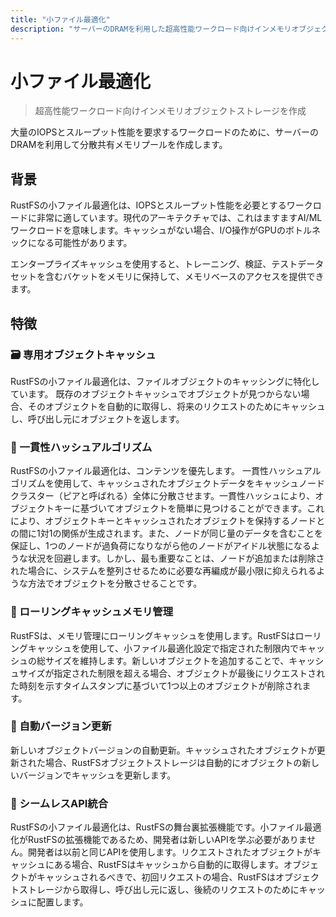 ```yaml
---
title: "小ファイル最適化"
description: "サーバーのDRAMを利用した超高性能ワークロード向けインメモリオブジェクトストレージを作成"
---
```


# 小ファイル最適化

> 超高性能ワークロード向けインメモリオブジェクトストレージを作成

大量のIOPSとスループット性能を要求するワークロードのために、サーバーのDRAMを利用して分散共有メモリプールを作成します。

## 背景

RustFSの小ファイル最適化は、IOPSとスループット性能を必要とするワークロードに非常に適しています。現代のアーキテクチャでは、これはますますAI/MLワークロードを意味します。キャッシュがない場合、I/O操作がGPUのボトルネックになる可能性があります。

エンタープライズキャッシュを使用すると、トレーニング、検証、テストデータセットを含むバケットをメモリに保持して、メモリベースのアクセスを提供できます。

## 特徴

### 🗃️ 専用オブジェクトキャッシュ

RustFSの小ファイル最適化は、ファイルオブジェクトのキャッシングに特化しています。
既存のオブジェクトキャッシュでオブジェクトが見つからない場合、そのオブジェクトを自動的に取得し、将来のリクエストのためにキャッシュし、呼び出し元にオブジェクトを返します。

### 💾 一貫性ハッシュアルゴリズム

RustFSの小ファイル最適化は、コンテンツを優先します。
一貫性ハッシュアルゴリズムを使用して、キャッシュされたオブジェクトデータをキャッシュノードクラスター（ピアと呼ばれる）全体に分散させます。一貫性ハッシュにより、オブジェクトキーに基づいてオブジェクトを簡単に見つけることができます。これにより、オブジェクトキーとキャッシュされたオブジェクトを保持するノードとの間に1対1の関係が生成されます。また、ノードが同じ量のデータを含むことを保証し、1つのノードが過負荷になりながら他のノードがアイドル状態になるような状況を回避します。しかし、最も重要なことは、ノードが追加または削除された場合に、システムを整列させるために必要な再編成が最小限に抑えられるような方法でオブジェクトを分散させることです。

### 🧹 ローリングキャッシュメモリ管理

RustFSは、メモリ管理にローリングキャッシュを使用します。RustFSはローリングキャッシュを使用して、小ファイル最適化設定で指定された制限内でキャッシュの総サイズを維持します。新しいオブジェクトを追加することで、キャッシュサイズが指定された制限を超える場合、オブジェクトが最後にリクエストされた時刻を示すタイムスタンプに基づいて1つ以上のオブジェクトが削除されます。

### 🔄 自動バージョン更新

新しいオブジェクトバージョンの自動更新。キャッシュされたオブジェクトが更新された場合、RustFSオブジェクトストレージは自動的にオブジェクトの新しいバージョンでキャッシュを更新します。

### 🧩 シームレスAPI統合

RustFSの小ファイル最適化は、RustFSの舞台裏拡張機能です。小ファイル最適化がRustFSの拡張機能であるため、開発者は新しいAPIを学ぶ必要がありません。開発者は以前と同じAPIを使用します。リクエストされたオブジェクトがキャッシュにある場合、RustFSはキャッシュから自動的に取得します。オブジェクトがキャッシュされるべきで、初回リクエストの場合、RustFSはオブジェクトストレージから取得し、呼び出し元に返し、後続のリクエストのためにキャッシュに配置します。

